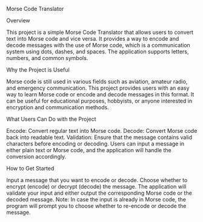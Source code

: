 Morse Code Translator

Overview

This project is a simple Morse Code Translator that allows users to convert text into Morse code and vice versa. It provides a way to encode and decode messages with the use of Morse code, which is a communication system using dots, dashes, and spaces. The application supports letters, numbers, and common symbols.

Why the Project is Useful

Morse code is still used in various fields such as aviation, amateur radio, and emergency communication. This project provides users with an easy way to learn Morse code or encode and decode messages in this format. It can be useful for educational purposes, hobbyists, or anyone interested in encryption and communication methods.

What Users Can Do with the Project

Encode: Convert regular text into Morse code.
Decode: Convert Morse code back into readable text.
Validation: Ensure that the message contains valid characters before encoding or decoding.
Users can input a message in either plain text or Morse code, and the application will handle the conversion accordingly.

How to Get Started

Input a message that you want to encode or decode.
Choose whether to encrypt (encode) or decrypt (decode) the message.
The application will validate your input and either output the corresponding Morse code or the decoded message.
Note: In case the input is already in Morse code, the program will prompt you to choose whether to re-encode or decode the message.
